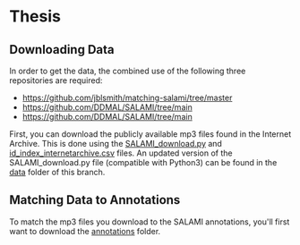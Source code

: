 # Thesis

## Downloading Data
In order to get the data, the combined use of the following three repositories are required: 
- https://github.com/jblsmith/matching-salami/tree/master
- https://github.com/DDMAL/SALAMI/tree/main
- https://github.com/DDMAL/SALAMI/tree/main

First, you can download the publicly available mp3 files found in the Internet Archive. This is done using the [SALAMI_download.py](https://github.com/DDMAL/SALAMI/blob/main/SALAMI_download.py) and [id_index_internetarchive.csv](https://github.com/DDMAL/salami-data-public/blob/master/metadata/id_index_internetarchive.csv) files. An updated version of the SALAMI_download.py file (compatible with Python3) can be found in the [data](https://github.com/nfriche/thesis/tree/main/data) folder of this branch. 

## Matching Data to Annotations
To match the mp3 files you download to the SALAMI annotations, you'll first want to download the [annotations](https://github.com/DDMAL/salami-data-public/tree/master/annotations) folder. 

